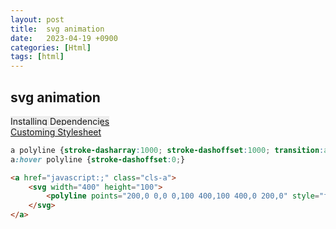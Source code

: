 ```yaml
---
layout: post
title:  svg animation
date:   2023-04-19 +0900
categories: [Html]
tags: [html]
---
```


## svg animation

<style>
    .arcc_wrap a {position:relative; width:780px; height:50px; background:#eee; border-top:2px solid #fff; border-bottom:1xp solid #000;}
</style>
<div class="arcc_wrap">
    <a href="javascript:;" class="open">Installing Dependencies</a>
    <a href="javascript:;" class="close" style="display:none;">Customing Static Assets</a>
    <div class="arcc_cont" style="display:none;">
        <p>Before running for the first time, go to the root directory of your site, and install dependencies as follows</p>
    </div>
</div>
<div class="arcc_wrap">
    <a href="javascript:;" class="open">Customing Stylesheet</a>
    <a href="javascript:;" class="close" style="display:none;">Running Local Server</a>
    <div class="arcc_cont" style="display:none;">
        <p>Removes some files or directories from your repository</p>
    </div>
</div>
<script>
    /*
    $('.arcc_wrap').click(function(){
        $(this).toggleClass('on');
        if( $(this).hasClass('on') == true ){
            $(this).siblings('.arcc_wrap').removeClass('on');
            $(this).siblings('.arcc_wrap').children('.arcc_cont').slideUp(250);
            $(this).siblings('.arcc_wrap').children('.open').show();
            $(this).siblings('.arcc_wrap').children('.close').hide();	
            $(this).children('.arcc_cont').slideDown(250);
            $(this).children('.open').hide();
            $(this).children('.close').show();				
        }else{
            $(this).children('.arcc_cont').slideUp(250);
            $(this).children('.open').show();
            $(this).children('.close').hide();
        }
    });
    */
</script>

```css
a polyline {stroke-dasharray:1000; stroke-dashoffset:1000; transition:all .5s;}
a:hover polyline {stroke-dashoffset:0;}
```

```html
<a href="javascript:;" class="cls-a">
    <svg width="400" height="100">  
        <polyline points="200,0 0,0 0,100 400,100 400,0 200,0" style="fill:transparent;stroke:#93ebe6;stroke-width:20" />
    </svg>
</a>
```